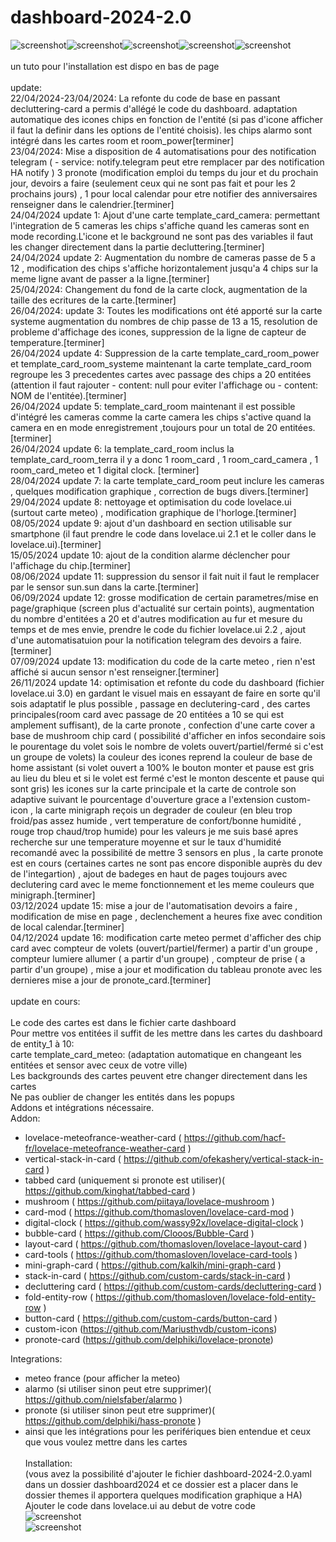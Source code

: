 # dashboard-2024-2.0 <br>
![screenshot](https://github.com/RomainRou/dashboard-2024-2.0/blob/main/screenshot1.jpg)![screenshot](https://github.com/RomainRou/dashboard-2024-2.0/blob/main/popup1.png)![screenshot](https://github.com/RomainRou/dashboard-2024-2.0/blob/main/popup2.png)![screenshot](https://github.com/RomainRou/dashboard-2024-2.0/blob/main/popup3.png)![screenshot](https://github.com/RomainRou/dashboard-2024-2.0/blob/main/popup4.png)<br><br>
un tuto pour l'installation est dispo en bas de page<br>
<br>
update:<br>
22/04/2024-23/04/2024: La refonte du code de base en passant decluttering-card a permis d'allégé le code du dashboard. adaptation automatique des icones chips en fonction de l'entité (si pas d'icone afficher il faut la definir dans les options de l'entité choisis). les chips alarmo sont intégré dans les cartes room et room_power[terminer]<br>
23/04/2024: Mise a disposition de 4 automatisations pour des notification telegram ( - service: notify.telegram peut etre remplacer par des notification HA notify ) 3 pronote (modification emploi du temps du jour et du prochain jour, devoirs a faire (seulement ceux qui ne sont pas fait et pour les 2 prochains jours) , 1 pour local calendar pour etre notifier des anniversaires renseigner dans le calendrier.[terminer]<br>
24/04/2024 update 1: Ajout d'une carte  template_card_camera: permettant l'integration de 5 cameras les chips s'affiche quand les cameras sont en mode recording.L'icone et le background ne sont pas des variables il faut les changer directement dans la partie decluttering.[terminer]<br>
24/04/2024 update 2: Augmentation du nombre de cameras passe de 5 a 12 , modification des chips s'affiche horizontalement jusqu'a 4 chips sur la meme ligne avant de passer a la ligne.[terminer]<br>
25/04/2024: Changement du fond de la carte clock, augmentation de la taille des ecritures de la carte.[terminer]<br>
26/04/2024: update 3: Toutes les modifications ont été apporté sur la carte systeme augmentation du nombres de chip passe de 13 a 15, resolution de probleme d'affichage des icones, suppression de la ligne de capteur de temperature.[terminer]<br>
26/04/2024 update 4: Suppression de la carte template_card_room_power et template_card_room_systeme maintenant la carte template_card_room regroupe les 3 precedentes cartes avec passage des chips a 20 entitées (attention il faut rajouter - content: null pour eviter l'affichage ou - content: NOM de l'entitée).[terminer]<br>
26/04/2024 update 5: template_card_room maintenant il est possible d'intégré les cameras comme la carte camera les chips s'active quand la camera en en mode enregistrement ,toujours pour un total de 20 entitées.[terminer]<br>
26/04/2024 update 6: la template_card_room inclus la template_card_room_terra il y a donc 1 room_card , 1 room_card_camera , 1 room_card_meteo et 1 digital clock. [terminer]<br>
28/04/2024 update 7: la carte template_card_room peut inclure les cameras , quelques modification graphique , correction de bugs divers.[terminer]<br>
29/04/2024 update 8: nettoyage et optimisation du code lovelace.ui (surtout carte meteo) , modification graphique de l'horloge.[terminer]<br>
08/05/2024 update 9: ajout d'un dashboard en section utilisable sur smartphone (il faut prendre le code dans lovelace.ui 2.1 et le coller dans le lovelace.ui).[terminer]<br>
15/05/2024 update 10: ajout de la condition alarme déclencher pour l'affichage du chip.[terminer]<br>
08/06/2024 update 11: suppression du sensor il fait nuit il faut le remplacer par le sensor sun.sun dans la carte.[terminer]<br>
06/09/2024 update 12: grosse modification de certain parametres/mise en page/graphique (screen plus d'actualité sur certain points), augmentation du nombre d'entitées a 20 et d'autres modification au fur et mesure du temps et de mes envie, prendre le code du fichier lovelace.ui 2.2 , ajout d'une automatisatuion pour la notification telegram des devoirs a faire.[terminer]<br>
07/09/2024 update 13: modification du code de la carte meteo , rien n'est affiché si aucun sensor n'est renseigner.[terminer]<br>
26/11/2024 update 14: optimisation et refonte du code du dashboard (fichier lovelace.ui 3.0) en gardant le visuel mais en essayant de faire en sorte qu'il sois adaptatif le plus possible , passage en declutering-card , des cartes principales(room card avec passage de 20 entitées a 10 se qui est amplement suffisant), de la carte pronote , confection d'une carte cover a base de mushroom chip card ( possibilité d'afficher en infos secondaire sois le pourentage du volet sois le nombre de volets ouvert/partiel/fermé si c'est un groupe de volets) la couleur des icones reprend la couleur de base de home assistant (si volet ouvert a 100% le bouton monter et pause est gris au lieu du bleu et si le volet est fermé c'est le monton descente et pause qui sont gris) les icones sur la carte principale et la carte de controle son adaptive suivant le pourcentage d'ouverture grace a l'extension custom-icon , la carte minigraph reçois un degrader de couleur (en bleu trop froid/pas assez humide , vert temperature de confort/bonne humidité , rouge trop chaud/trop humide) pour les valeurs je me suis basé apres recherche sur une temperature moyenne et sur le taux d'humidité recomandé avec la possibilité de mettre 3 sensors en plus , la carte pronote est en cours (certaines cartes ne sont pas encore disponible auprès du dev de l'integartion) , ajout de badeges en haut de pages toujours avec declutering card avec le meme fonctionnement et les meme couleurs que minigraph.[terminer]<br>
03/12/2024 update 15: mise a jour de l'automatisation devoirs a faire , modification de mise en page , declenchement a heures fixe avec condition de local calendar.[terminer]<br>
04/12/2024 update 16: modification carte meteo permet d'afficher des chip card avec compteur de volets (ouvert/partiel/fermer) a partir d'un groupe , compteur lumiere allumer ( a partir d'un groupe) , compteur de prise ( a partir d'un groupe) , mise a jour et modification du tableau pronote avec les dernieres mise a jour de pronote_card.[terminer]<br><br>
update en cours:<br>
<br>
Le code des cartes est dans le fichier carte dashboard<br>
Pour mettre vos entitées il suffit de les mettre dans les cartes du dashboard de entity_1 à 10:<br>
carte template_card_meteo: (adaptation automatique en changeant les entitées et sensor avec ceux de votre ville)<br>
Les backgrounds des cartes peuvent etre changer directement dans les cartes<br>
Ne pas oublier de changer les entités dans les popups <br>
Addons et intégrations nécessaire.<br>
Addon: 
  - lovelace-meteofrance-weather-card ( https://github.com/hacf-fr/lovelace-meteofrance-weather-card )
  - vertical-stack-in-card ( https://github.com/ofekashery/vertical-stack-in-card )
  - tabbed card (uniquement si pronote est utiliser)( https://github.com/kinghat/tabbed-card )
  - mushroom ( https://github.com/piitaya/lovelace-mushroom )
  - card-mod ( https://github.com/thomasloven/lovelace-card-mod )
  - digital-clock ( https://github.com/wassy92x/lovelace-digital-clock )
  - bubble-card ( https://github.com/Clooos/Bubble-Card )
  - layout-card ( https://github.com/thomasloven/lovelace-layout-card )
  - card-tools ( https://github.com/thomasloven/lovelace-card-tools )
  - mini-graph-card ( https://github.com/kalkih/mini-graph-card )
  - stack-in-card ( https://github.com/custom-cards/stack-in-card )
  - decluttering card ( https://github.com/custom-cards/decluttering-card )
  - fold-entity-row ( https://github.com/thomasloven/lovelace-fold-entity-row )
  - button-card ( https://github.com/custom-cards/button-card )
  - custom-icon (https://github.com/Mariusthvdb/custom-icons)
  - pronote-card (https://github.com/delphiki/lovelace-pronote)


Integrations:
  - meteo france (pour afficher la meteo)
  - alarmo (si utiliser sinon peut etre supprimer)( https://github.com/nielsfaber/alarmo )
  - pronote (si utiliser sinon peut etre supprimer)( https://github.com/delphiki/hass-pronote )
  - ainsi que les intégrations pour les perifériques bien entendue et ceux que vous voulez mettre dans les cartes<br><br>
Installation:<br>
(vous avez la possibilité d'ajouter le fichier dashboard-2024-2.0.yaml dans un dossier dashboard2024 et ce dossier est a placer dans le dossier themes il apportera quelques modification graphique a HA)<br>
Ajouter le code dans lovelace.ui au debut de votre code<br>
![screenshot](https://github.com/RomainRou/dashboard-2024-2.0/blob/main/lovelace_1.png)<br>
![screenshot](https://github.com/RomainRou/dashboard-2024-2.0/blob/main/lovelace_2.png)<br>
